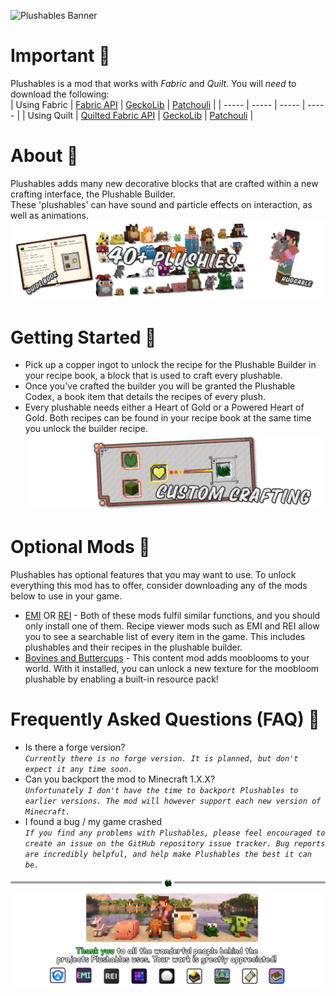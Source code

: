 ![Plushables Banner](https://github.com/Khazoda/Plushables/blob/Web-Assets/description_common/banner_2024_0_dark.png?raw=true)

# Important 🐻

Plushables is a mod that works with *Fabric* and *Quilt*. You will *need* to download the following:  
| Using Fabric | [Fabric API](https://legacy.curseforge.com/minecraft/mc-mods/fabric-api) | [GeckoLib](https://legacy.curseforge.com/minecraft/mc-mods/geckolib) | [Patchouli](https://legacy.curseforge.com/minecraft/mc-mods/patchouli-fabric) |
| ----- | ----- | ----- | ----- |
| Using Quilt | [Quilted Fabric API](https://legacy.curseforge.com/minecraft/mc-mods/qsl) | [GeckoLib](https://legacy.curseforge.com/minecraft/mc-mods/geckolib) | [Patchouli](https://legacy.curseforge.com/minecraft/mc-mods/patchouli-fabric) |

# About 🦣

Plushables adds many new decorative blocks that are crafted within a new crafting interface, the Plushable Builder.  
These 'plushables' can have sound and particle effects on interaction, as well as animations.
![highlight](https://github.com/Khazoda/Plushables/blob/Web-Assets/description_common/highlight.png?raw=true)

# Getting Started 📖

- Pick up a copper ingot to unlock the recipe for the Plushable Builder in your recipe book, a block that is used to craft every plushable.
- Once you've crafted the builder you will be granted the Plushable Codex, a book item that details the recipes of every plush.
- Every plushable needs either a Heart of Gold or a Powered Heart of Gold. Both recipes can be found in your recipe book at the same time you unlock the builder recipe.
  ![Crafting recipe](https://github.com/Khazoda/Plushables/blob/Web-Assets/description_common/crafting.png?raw=true)

# Optional Mods 🌻

Plushables has optional features that you may want to use. To unlock everything this mod has to offer, consider downloading any of the mods below to use in your game.

- [EMI](https://www.curseforge.com/minecraft/mc-mods/emi) OR [REI](https://www.curseforge.com/minecraft/mc-mods/roughly-enough-items) - Both of these mods fulfil similar functions, and you should only install one of them. Recipe viewer mods such as EMI and REI allow you to see a searchable list of every item in the game. This includes plushables and their recipes in the plushable builder.
- [Bovines and Buttercups](https://www.curseforge.com/minecraft/mc-mods/bovines-and-buttercups) - This content mod adds mooblooms to your world. With it installed, you can unlock a new texture for the moobloom plushable by enabling a built-in resource pack!

# Frequently Asked Questions (FAQ) 🧡

- Is there a forge version?  
  _`Currently there is no forge version. It is planned, but don't expect it any time soon.`_
- Can you backport the mod to Minecraft 1.X.X?  
  _`Unfortunately I don't have the time to backport Plushables to earlier versions. The mod will however support each new version of Minecraft.`_
- I found a bug / my game crashed  
  _`If you find any problems with Plushables, please feel encouraged to create an issue on the GitHub repository issue tracker. Bug reports are incredibly helpful, and help make Plushables the best it can be.`_

![divider](https://github.com/Khazoda/Plushables/blob/Web-Assets/description_common/divider.png?raw=true)
![footer](https://github.com/Khazoda/Plushables/blob/Web-Assets/description_common/footer.png?raw=true)
